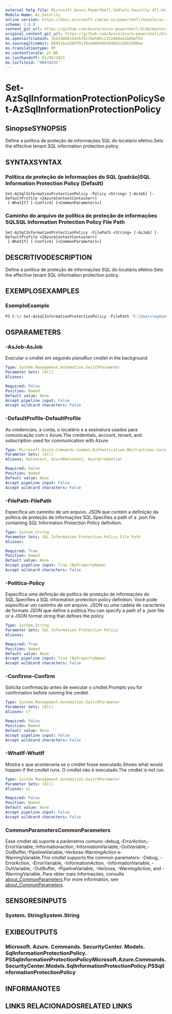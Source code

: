 ```yaml
---
external help file: Microsoft.Azure.PowerShell.Cmdlets.Security.dll-Help.xml
Module Name: Az.Security
online version: https://docs.microsoft.com/en-us/powershell/module/az.security/Set-AzSqlInformationProtectionPolicy
schema: 2.0.0
content_git_url: https://github.com/Azure/azure-powershell/blob/master/src/Security/Security/help/Set-AzSqlInformationProtectionPolicy.md
original_content_git_url: https://github.com/Azure/azure-powershell/blob/master/src/Security/Security/help/Set-AzSqlInformationProtectionPolicy.md
ms.openlocfilehash: 3b433860cda56f827bb58bc135240da41b89ef93
ms.sourcegitcommit: 68451baa389791703e666d95469602c5652609ee
ms.translationtype: MT
ms.contentlocale: pt-BR
ms.lasthandoff: 01/05/2021
ms.locfileid: "98433231"
---
```

# <span data-ttu-id="97367-101">Set-AzSqlInformationProtectionPolicy</span><span class="sxs-lookup"><span data-stu-id="97367-101">Set-AzSqlInformationProtectionPolicy</span></span>

## <span data-ttu-id="97367-102">Sinopse</span><span class="sxs-lookup"><span data-stu-id="97367-102">SYNOPSIS</span></span>
<span data-ttu-id="97367-103">Define a política de proteção de informações SQL do locatário efetivo.</span><span class="sxs-lookup"><span data-stu-id="97367-103">Sets the effective tenant SQL information protection policy.</span></span>

## <span data-ttu-id="97367-104">SYNTAX</span><span class="sxs-lookup"><span data-stu-id="97367-104">SYNTAX</span></span>

### <span data-ttu-id="97367-105">Política de proteção de informações do SQL (padrão)</span><span class="sxs-lookup"><span data-stu-id="97367-105">SQL Information Protection Policy (Default)</span></span>
```
Set-AzSqlInformationProtectionPolicy -Policy <String> [-AsJob] [-DefaultProfile <IAzureContextContainer>]
 [-WhatIf] [-Confirm] [<CommonParameters>]
```

### <span data-ttu-id="97367-106">Caminho do arquivo de política de proteção de informações SQL</span><span class="sxs-lookup"><span data-stu-id="97367-106">SQL Information Protection Policy File Path</span></span>
```
Set-AzSqlInformationProtectionPolicy -FilePath <String> [-AsJob] [-DefaultProfile <IAzureContextContainer>]
 [-WhatIf] [-Confirm] [<CommonParameters>]
```

## <span data-ttu-id="97367-107">DESCRITIVO</span><span class="sxs-lookup"><span data-stu-id="97367-107">DESCRIPTION</span></span>
<span data-ttu-id="97367-108">Define a política de proteção de informações SQL do locatário efetivo.</span><span class="sxs-lookup"><span data-stu-id="97367-108">Sets the effective tenant SQL information protection policy.</span></span>

## <span data-ttu-id="97367-109">EXEMPLOS</span><span class="sxs-lookup"><span data-stu-id="97367-109">EXAMPLES</span></span>

### <span data-ttu-id="97367-110">Exemplo</span><span class="sxs-lookup"><span data-stu-id="97367-110">Example</span></span>
```powershell
PS C:\> Set-AzSqlInformationProtectionPolicy -FilePath "C:\Users\myUser\Desktop\policy.json"
```

## <span data-ttu-id="97367-111">OS</span><span class="sxs-lookup"><span data-stu-id="97367-111">PARAMETERS</span></span>

### <span data-ttu-id="97367-112">-AsJob</span><span class="sxs-lookup"><span data-stu-id="97367-112">-AsJob</span></span>
<span data-ttu-id="97367-113">Executar o cmdlet em segundo plano</span><span class="sxs-lookup"><span data-stu-id="97367-113">Run cmdlet in the background</span></span>

```yaml
Type: System.Management.Automation.SwitchParameter
Parameter Sets: (All)
Aliases:

Required: False
Position: Named
Default value: None
Accept pipeline input: False
Accept wildcard characters: False
```

### <span data-ttu-id="97367-114">-DefaultProfile</span><span class="sxs-lookup"><span data-stu-id="97367-114">-DefaultProfile</span></span>
<span data-ttu-id="97367-115">As credenciais, a conta, o locatário e a assinatura usados para comunicação com o Azure.</span><span class="sxs-lookup"><span data-stu-id="97367-115">The credentials, account, tenant, and subscription used for communication with Azure.</span></span>

```yaml
Type: Microsoft.Azure.Commands.Common.Authentication.Abstractions.Core.IAzureContextContainer
Parameter Sets: (All)
Aliases: AzContext, AzureRmContext, AzureCredential

Required: False
Position: Named
Default value: None
Accept pipeline input: False
Accept wildcard characters: False
```

### <span data-ttu-id="97367-116">-FilePath</span><span class="sxs-lookup"><span data-stu-id="97367-116">-FilePath</span></span>
<span data-ttu-id="97367-117">Especifica um caminho de um arquivo. JSON que contém a definição da política de proteção de informações SQL.</span><span class="sxs-lookup"><span data-stu-id="97367-117">Specifies a path of a .json file containing SQL Information Protection Policy definition.</span></span>

```yaml
Type: System.String
Parameter Sets: SQL Information Protection Policy File Path
Aliases:

Required: True
Position: Named
Default value: None
Accept pipeline input: True (ByPropertyName)
Accept wildcard characters: False
```

### <span data-ttu-id="97367-118">-Política</span><span class="sxs-lookup"><span data-stu-id="97367-118">-Policy</span></span>
<span data-ttu-id="97367-119">Especifica uma definição de política de proteção de informações do SQL.</span><span class="sxs-lookup"><span data-stu-id="97367-119">Specifies a SQL information protection policy definition.</span></span> <span data-ttu-id="97367-120">Você pode especificar um caminho de um arquivo. JSON ou uma cadeia de caracteres de formato JSON que define a política.</span><span class="sxs-lookup"><span data-stu-id="97367-120">You can specify a path of a .json file or a JSON format string that defines the policy.</span></span>

```yaml
Type: System.String
Parameter Sets: SQL Information Protection Policy
Aliases:

Required: True
Position: Named
Default value: None
Accept pipeline input: True (ByPropertyName)
Accept wildcard characters: False
```

### <span data-ttu-id="97367-121">-Confirme</span><span class="sxs-lookup"><span data-stu-id="97367-121">-Confirm</span></span>
<span data-ttu-id="97367-122">Solicita confirmação antes de executar o cmdlet.</span><span class="sxs-lookup"><span data-stu-id="97367-122">Prompts you for confirmation before running the cmdlet.</span></span>

```yaml
Type: System.Management.Automation.SwitchParameter
Parameter Sets: (All)
Aliases: cf

Required: False
Position: Named
Default value: None
Accept pipeline input: False
Accept wildcard characters: False
```

### <span data-ttu-id="97367-123">-WhatIf</span><span class="sxs-lookup"><span data-stu-id="97367-123">-WhatIf</span></span>
<span data-ttu-id="97367-124">Mostra o que aconteceria se o cmdlet fosse executado.</span><span class="sxs-lookup"><span data-stu-id="97367-124">Shows what would happen if the cmdlet runs.</span></span> <span data-ttu-id="97367-125">O cmdlet não é executado.</span><span class="sxs-lookup"><span data-stu-id="97367-125">The cmdlet is not run.</span></span>

```yaml
Type: System.Management.Automation.SwitchParameter
Parameter Sets: (All)
Aliases: wi

Required: False
Position: Named
Default value: None
Accept pipeline input: False
Accept wildcard characters: False
```

### <span data-ttu-id="97367-126">CommonParameters</span><span class="sxs-lookup"><span data-stu-id="97367-126">CommonParameters</span></span>
<span data-ttu-id="97367-127">Esse cmdlet dá suporte a parâmetros comuns:-debug,-ErrorAction,-ErrorVariable,-Informationaction,-InformationVariable,-OutVariable,-OutBuffer,-PipelineVariable,-Verbose-WarningAction e-WarningVariable.</span><span class="sxs-lookup"><span data-stu-id="97367-127">This cmdlet supports the common parameters: -Debug, -ErrorAction, -ErrorVariable, -InformationAction, -InformationVariable, -OutVariable, -OutBuffer, -PipelineVariable, -Verbose, -WarningAction, and -WarningVariable.</span></span> <span data-ttu-id="97367-128">Para obter mais informações, consulte [about_CommonParameters](http://go.microsoft.com/fwlink/?LinkID=113216).</span><span class="sxs-lookup"><span data-stu-id="97367-128">For more information, see [about_CommonParameters](http://go.microsoft.com/fwlink/?LinkID=113216).</span></span>

## <span data-ttu-id="97367-129">SENSORES</span><span class="sxs-lookup"><span data-stu-id="97367-129">INPUTS</span></span>

### <span data-ttu-id="97367-130">System. String</span><span class="sxs-lookup"><span data-stu-id="97367-130">System.String</span></span>

## <span data-ttu-id="97367-131">EXIBE</span><span class="sxs-lookup"><span data-stu-id="97367-131">OUTPUTS</span></span>

### <span data-ttu-id="97367-132">Microsoft. Azure. Commands. SecurityCenter. Models. SqlInformationProtectionPolicy. PSSqlInformationProtectionPolicy</span><span class="sxs-lookup"><span data-stu-id="97367-132">Microsoft.Azure.Commands.SecurityCenter.Models.SqlInformationProtectionPolicy.PSSqlInformationProtectionPolicy</span></span>

## <span data-ttu-id="97367-133">INFORMA</span><span class="sxs-lookup"><span data-stu-id="97367-133">NOTES</span></span>

## <span data-ttu-id="97367-134">LINKS RELACIONADOS</span><span class="sxs-lookup"><span data-stu-id="97367-134">RELATED LINKS</span></span>
